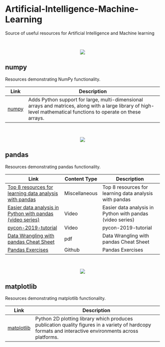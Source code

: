 # Artificial-Intelligence-Machine-Learning
Source of useful resources for Artificial Intelligence and Machine learning

<br/>
<p align="center">
  <img src="https://raw.githubusercontent.com/donnemartin/data-science-ipython-notebooks/master/images/numpy.png">
</p>

## numpy

Resources demonstrating NumPy functionality.

| Link | Description |
|--------------------------------------------------------------------------------------------------------------|-------------------------------------------------------------------------------------------------------------------------------------------------------------------|
| [numpy](http://nbviewer.ipython.org/github/TarrySingh/Machine-Learning-Tutorials/blob/master/numpy/numpy.ipynb) | Adds Python support for large, multi-dimensional arrays and matrices, along with a large library of high-level mathematical functions to operate on these arrays. |

<br/>
<p align="center">
  <img src="https://raw.githubusercontent.com/donnemartin/data-science-ipython-notebooks/master/images/pandas.png">
</p>

## pandas

Resources demonstrating pandas functionality.

| Link | Content Type | Description |
|-----------------------------------------------------------------|---------------------------------------------------------------|-----------------------------------------------------------------------------------------------------------------------------------------------------------------|
| [Top 8 resources for learning data analysis with pandas](https://www.dataschool.io/best-python-pandas-resources/) | Miscellaneous |  Top 8 resources for learning data analysis with pandas |
| [Easier data analysis in Python with pandas (video series)](https://www.dataschool.io/easier-data-analysis-with-pandas/) | Video | Easier data analysis in Python with pandas (video series) |
| [pycon-2019-tutorial](https://github.com/justmarkham/pycon-2019-tutorial) | Video | pycon-2019-tutorial |
| [Data Wrangling with pandas Cheat Sheet](https://pandas.pydata.org/Pandas_Cheat_Sheet.pdf) | pdf | Data Wrangling with pandas Cheat Sheet |
| [Pandas Exercises](https://github.com/guipsamora/pandas_exercises) | Github | Pandas Exercises |

<br/>
<p align="center">
  <img src="https://raw.githubusercontent.com/donnemartin/data-science-ipython-notebooks/master/images/matplotlib.png">
</p>

## matplotlib

Resources demonstrating matplotlib functionality.

| Link | Description |
|-----------------------------------------------------------------------------------------------------------------------------|-------------------------------------------------------------------------------------------------------------------------------------------------------|
| [matplotlib](http://nbviewer.ipython.org/github/TarrySingh/Machine-Learning-Tutorials/blob/master/matplotlib/matplotlib.ipynb) | Python 2D plotting library which produces publication quality figures in a variety of hardcopy formats and interactive environments across platforms. |

